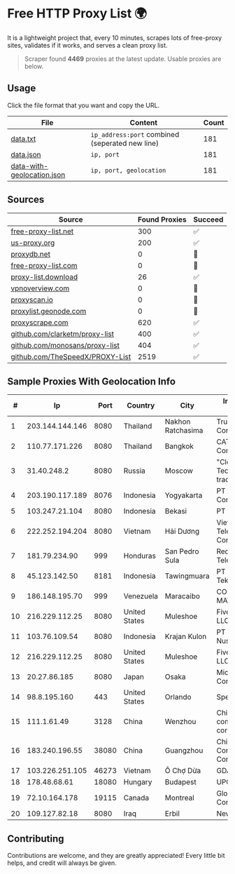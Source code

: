 
# Free HTTP Proxy List 🌍

It is a lightweight project that, every 10 minutes, scrapes lots of free-proxy sites, validates if it works, and serves a clean proxy list.


> Scraper found **4469** proxies at the latest update. Usable proxies are below.

## Usage

Click the file format that you want and copy the URL.


|File|Content|Count|
|----|-------|-----|
|[data.txt](https://raw.githubusercontent.com/themiralay/Proxy-List-World/master/data.txt)|`ip_address:port` combined (seperated new line)|181|
|[data.json](https://raw.githubusercontent.com/themiralay/Proxy-List-World/master/data.json)|`ip, port`|181|
|[data-with-geolocation.json](https://raw.githubusercontent.com/themiralay/Proxy-List-World/master/data-with-geolocation.json)|`ip, port, geolocation`|181|

## Sources

|Source|Found Proxies|Succeed|
|------|-------------|-------|
|[free-proxy-list.net](https://free-proxy-list.net)|300|✅|
|[us-proxy.org](https://www.us-proxy.org)|200|✅|
|[proxydb.net](http://proxydb.net)|0|🚫|
|[free-proxy-list.com](https://free-proxy-list.com/?page=&port=&type%5B%5D=http&type%5B%5D=https&up_time=0&search=Search)|0|🚫|
|[proxy-list.download](https://www.proxy-list.download/HTTP)|26|✅|
|[vpnoverview.com](https://vpnoverview.com/privacy/anonymous-browsing/free-proxy-servers)|0|🚫|
|[proxyscan.io](https://www.proxyscan.io)|0|🚫|
|[proxylist.geonode.com](https://proxylist.geonode.com/api/proxy-list?limit=300&page=1&sort_by=lastChecked&sort_type=desc&protocols=http,https)|0|🚫|
|[proxyscrape.com](https://api.proxyscrape.com/v2/?request=displayproxies&protocol=http&timeout=10000&country=all&ssl=all&anonymity=all)|620|✅|
|[github.com/clarketm/proxy-list](https://raw.githubusercontent.com/clarketm/proxy-list/master/proxy-list-raw.txt)|400|✅|
|[github.com/monosans/proxy-list](https://raw.githubusercontent.com/monosans/proxy-list/main/proxies/http.txt)|404|✅|
|[github.com/TheSpeedX/PROXY-List](https://raw.githubusercontent.com/TheSpeedX/PROXY-List/master/http.txt)|2519|✅|


## Sample Proxies With Geolocation Info

|#|Ip|Port|Country|City|Internet Service Provider|
|-|--|----|-------|----|-------------------------|
|1|203.144.144.146|8080|Thailand|Nakhon Ratchasima|True Internet Corporation CO. Ltd.|
|2|110.77.171.226|8080|Thailand|Bangkok|CAT Telecom Public Company Limited|
|3|31.40.248.2|8080|Russia|Moscow|"Cloud Technologies" LLC trading as Cloud.ru|
|4|203.190.117.189|8076|Indonesia|Yogyakarta|PT Union Routelink Communication|
|5|103.247.21.104|8080|Indonesia|Bekasi|PT wifian Solution|
|6|222.252.194.204|8080|Vietnam|Hải Dương|VietNam Post and Telecom Corporation|
|7|181.79.234.90|999|Honduras|San Pedro Sula|Redes y Telecomunicaciones|
|8|45.123.142.50|8181|Indonesia|Tawingmuara|PT Anten Sarana Teknologi|
|9|186.148.195.70|999|Venezuela|Maracaibo|CORPORACION MATRIX TV, C.A.|
|10|216.229.112.25|8080|United States|Muleshoe|Five Area Systems, LLC|
|11|103.76.109.54|8080|Indonesia|Krajan Kulon|PT Mahawira Nusantara Grup|
|12|216.229.112.25|8080|United States|Muleshoe|Five Area Systems, LLC|
|13|20.27.86.185|8080|Japan|Osaka|Microsoft Corporation|
|14|98.8.195.160|443|United States|Orlando|Spectrum|
|15|111.1.61.49|3128|China|Wenzhou|China Mobile communications corporation|
|16|183.240.196.55|38080|China|Guangzhou|China Mobile Communications Corporation|
|17|103.226.251.105|46273|Vietnam|Ô Chợ Dừa|GDATA|
|18|178.48.68.61|18080|Hungary|Budapest|UPC|
|19|72.10.164.178|19115|Canada|Montreal|GloboTech Communications|
|20|109.127.82.18|8080|Iraq|Erbil|Newroz Telecom|



## Contributing

Contributions are welcome, and they are greatly appreciated! Every
little bit helps, and credit will always be given.

